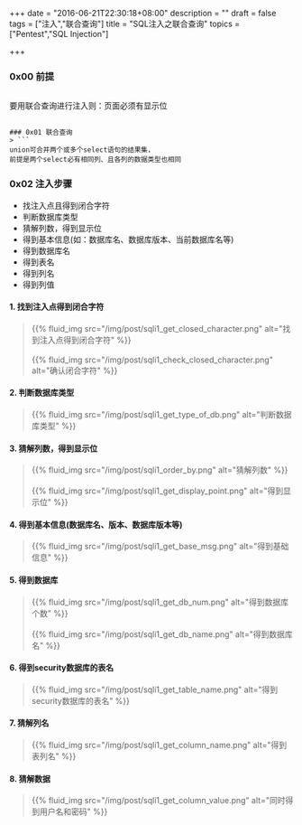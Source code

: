 +++
date = "2016-06-21T22:30:18+08:00"
description = ""
draft = false
tags = ["注入","联合查询"]
title = "SQL注入之联合查询"
topics = ["Pentest","SQL Injection"]

+++

### 0x00 前提
> ```
要用联合查询进行注入则：页面必须有显示位
```

### 0x01 联合查询
> ```
union可合并两个或多个select语句的结果集，
前提是两个select必有相同列、且各列的数据类型也相同
```

### 0x02 注入步骤
* 找注入点且得到闭合字符
* 判断数据库类型
* 猜解列数，得到显示位
* 得到基本信息(如：数据库名、数据库版本、当前数据库名等)
* 得到数据库名
* 得到表名
* 得到列名
* 得到列值

#### 1. 找到注入点得到闭合字符
> {{% fluid_img src="/img/post/sqli1_get_closed_character.png" alt="找到注入点得到闭合字符" %}}
<br /><br />
{{% fluid_img src="/img/post/sqli1_check_closed_character.png" alt="确认闭合字符" %}}

#### 2. 判断数据库类型
> {{% fluid_img src="/img/post/sqli1_get_type_of_db.png" alt="判断数据库类型" %}}

#### 3. 猜解列数，得到显示位
> {{% fluid_img src="/img/post/sqli1_order_by.png" alt="猜解列数" %}}
<br /><br />
{{% fluid_img src="/img/post/sqli1_get_display_point.png" alt="得到显示位" %}}

#### 4. 得到基本信息(数据库名、版本、数据库版本等)
> {{% fluid_img src="/img/post/sqli1_get_base_msg.png" alt="得到基础信息" %}}

#### 5. 得到数据库
> {{% fluid_img src="/img/post/sqli1_get_db_num.png" alt="得到数据库个数" %}}
<br /><br />
{{% fluid_img src="/img/post/sqli1_get_db_name.png" alt="得到数据库名" %}}

#### 6. 得到security数据库的表名
> {{% fluid_img src="/img/post/sqli1_get_table_name.png" alt="得到security数据库的表名" %}}

#### 7. 猜解列名
> {{% fluid_img src="/img/post/sqli1_get_column_name.png" alt="得到表列名" %}}

#### 8. 猜解数据
> {{% fluid_img src="/img/post/sqli1_get_column_value.png" alt="同时得到用户名和密码" %}}